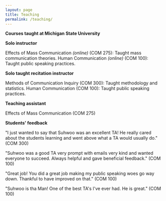 ```yaml
---
layout: page
title: Teaching
permalink: /teaching/
---
```


**Courses taught at Michigan State University**

**Solo instructor**

  Effects of Mass Communication *(online)* (COM 275): Taught mass communication theories.
  Human Communication *(online)* (COM 100): Taught public speaking practices.

**Solo taught recitation instructor**

  Methods of Communication Inquiry (COM 300): Taught methodology and statistics.
  Human Communication (COM 100): Taught public speaking practices.

**Teaching assistant**

  Effects of Mass Communication (COM 275)

**Students' feedback**

"I just wanted to say that Suhwoo was an excellent TA! He really cared about the students learning and went above what a TA would usually do." (COM 300)

"Suhwoo was a good TA very prompt with emails very kind and wanted everyone to succeed. Always helpful and gave beneficial feedback." (COM 100)

"Great job! You did a great job making my public speaking woes go way down. Thankful to have improved on that." (COM 100)

"Suhwoo is tha Man! One of the best TA's I've ever had. He is great." (COM 100)

